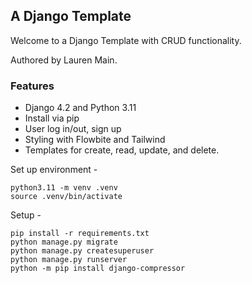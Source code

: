 ## A Django Template

Welcome to a Django Template with CRUD functionality. 

Authored by Lauren Main. 

### Features

- Django 4.2 and Python 3.11
- Install via pip
- User log in/out, sign up
- Styling with Flowbite and Tailwind
- Templates for create, read, update, and delete. 


Set up environment -

    python3.11 -m venv .venv
    source .venv/bin/activate

Setup -

    pip install -r requirements.txt
    python manage.py migrate
    python manage.py createsuperuser
    python manage.py runserver
    python -m pip install django-compressor